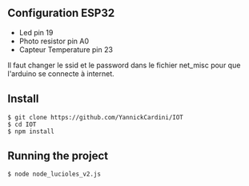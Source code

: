 ## Configuration ESP32

   - Led pin 19
   - Photo resistor pin A0
   - Capteur Temperature  pin 23
   
   Il faut changer le ssid et le password dans le fichier net_misc pour que l'arduino se connecte à internet.
    

## Install

    $ git clone https://github.com/YannickCardini/IOT
    $ cd IOT
    $ npm install

## Running the project

    $ node node_lucioles_v2.js


